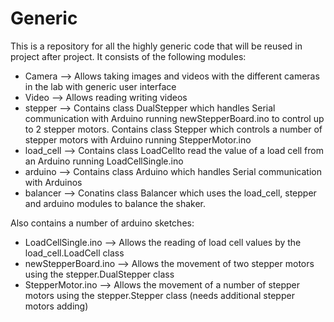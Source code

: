 # Generic
This is a repository for all the highly generic code that will be reused in project after project. It consists of the following modules:

- Camera --> Allows taking images and videos with the different cameras in the lab with generic user interface
- Video --> Allows reading writing videos
- stepper --> Contains class DualStepper which handles Serial communication with Arduino running newStepperBoard.ino to control up to 2 stepper motors.
              Contains class Stepper which controls a number of stepper motors with Arduino running StepperMotor.ino
- load_cell --> Contains class LoadCellto read the value of a load cell from an Arduino running LoadCellSingle.ino
- arduino --> Contains class Arduino which handles Serial communication with Arduinos
- balancer --> Conatins class Balancer which uses the load_cell, stepper and arduino modules to balance the shaker.


Also contains a number of arduino sketches:
- LoadCellSingle.ino --> Allows the reading of load cell values by the load_cell.LoadCell class
- newStepperBoard.ino --> Allows the movement of two stepper motors using the stepper.DualStepper class
- StepperMotor.ino --> Allows the movement of a number of stepper motors using the stepper.Stepper class (needs additional stepper motors adding)
